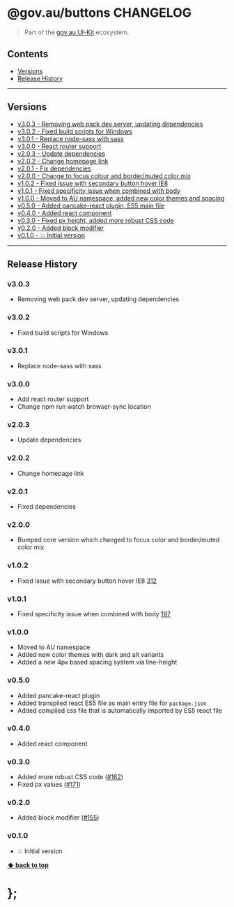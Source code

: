 @gov.au/buttons CHANGELOG
======================

> Part of the [gov.au UI-Kit](https://github.com/govau/uikit/) ecosystem.


## Contents

* [Versions](#install)
* [Release History](#release-history)


----------------------------------------------------------------------------------------------------------------------------------------------------------------


## Versions

* [v3.0.3 - Removing web pack dev server, updating dependencies](#v303)
* [v3.0.2 - Fixed build scripts for Windows](#v302)
* [v3.0.1 - Replace node-sass with sass](#v301)
* [v3.0.0 - React router support](#v300)
* [v2.0.3 - Update dependencies](#v203)
* [v2.0.2 - Change homepage link](#v202)
* [v2.0.1 - Fix dependencies](#v201)
* [v2.0.0 - Change to focus colour and border/muted color mix](#v200)
* [v1.0.2 - Fixed issue with secondary button hover IE8](#v102)
* [v1.0.1 - Fixed specificity issue when combined with body](#v101)
* [v1.0.0 - Moved to AU namespace, added new color themes and spacing](#v100)
* [v0.5.0 - Added pancake-react plugin, ES5 main file](#v050)
* [v0.4.0 - Added react component](#v040)
* [v0.3.0 - Fixed px height, added more robust CSS code](#v030)
* [v0.2.0 - Added block modifier](#v020)
* [v0.1.0 - 💥 Initial version](#v010)


----------------------------------------------------------------------------------------------------------------------------------------------------------------


## Release History

### v3.0.3

- Removing web pack dev server, updating dependencies


### v3.0.2 

- Fixed build scripts for Windows


### v3.0.1

- Replace node-sass with sass


### v3.0.0

- Add react router support
- Change npm run watch browser-sync location


### v2.0.3

- Update dependencies


### v2.0.2

- Change homepage link


### v2.0.1

- Fixed dependencies


### v2.0.0

- Bumped core version which changed to focus color and border/muted color mix


### v1.0.2

- Fixed issue with secondary button hover IE8 [312](https://github.com/govau/uikit/issues/312)


### v1.0.1

- Fixed specificity issue when combined with body [197](https://github.com/govau/uikit/issues/197)


### v1.0.0

- Moved to AU namespace
- Added new color themes with dark and alt variants
- Added a new 4px based spacing system via line-height


### v0.5.0

- Added pancake-react plugin
- Added transpiled react ES5 file as main entry file for `package.json`
- Added compiled css file that is automatically imported by ES5 react file


### v0.4.0

- Added react component


### v0.3.0

- Added more robust CSS code ([#162](https://github.com/govau/uikit/issues/162))
- Fixed px values ([#171](https://github.com/govau/uikit/issues/171))


### v0.2.0

- Added block modifier ([#155](https://github.com/govau/uikit/issues/155))


### v0.1.0

- 💥 Initial version


**[⬆ back to top](#contents)**


# };
